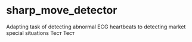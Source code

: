 # sharp_move_detector
Adapting task of detecting abnormal ECG heartbeats to detecting market special situations
Тест
Тест

